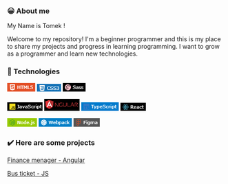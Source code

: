 ### 😀 About me

My Name is Tomek !

Welcome to my repository! I'm a beginner programmer and this is my place to share my projects and progress in learning programming. I want to grow as a programmer and learn new technologies.

### 🔧 Technologies
 
![Screenshot](screenshots/html.png)
![Screenshot](screenshots/css.png)
![Screenshot](screenshots/sass.png)  

![Screenshot](screenshots/js.png)
![Screenshot](screenshots/angular.png)
![Screenshot](screenshots/typescript.png)
![Screenshot](screenshots/react.png)  

![Screenshot](screenshots/node.png)
![Screenshot](screenshots/webpack.png)
![Screenshot](screenshots/figma.png)

### ✔️ Here are some projects

[Finance menager - Angular](https://tomaszposluszny.github.io/bus-ticket-Angular/)

[Bus ticket - JS](https://tomaszposluszny.github.io/finance-manager-JS/)


